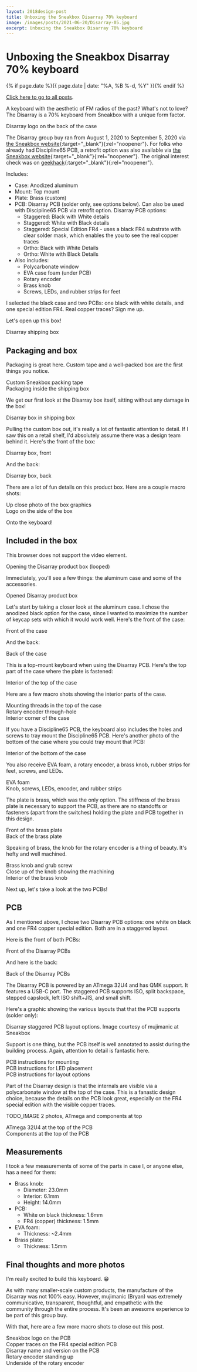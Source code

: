 ```yaml
---
layout: 2018design-post
title: Unboxing the Sneakbox Disarray 70% keyboard
image: /images/posts/2021-06-20/Disarray-05.jpg
excerpt: Unboxing the Sneakbox Disarray 70% keyboard
---
```


# Unboxing the Sneakbox Disarray 70% keyboard

{% if page.date %}{{ page.date | date: "%A, %B %-d, %Y" }}{% endif %}

[Click here to go to all posts](/posts/).

A keyboard with the aesthetic of FM radios of the past? What's not to love? The Disarray is a 70% keyboard from Sneakbox with a unique form factor.

<div class="center width70">
  <a href="/images/posts/2021-06-20/Disarray-26.jpg" target="_blank" rel="noopener">
    <amp-img src="/images/posts/2021-06-20/Disarray-26.jpg" width="3000" height="2000" alt="Disarray logo on the back of the case" layout="responsive"></amp-img>
  </a>
  <figcaption class="center">Disarray logo on the back of the case</figcaption>
</div>

The Disarray group buy ran from August 1, 2020 to September 5, 2020 via [the Sneakbox website](https://sneakbox.com/products/disarray){:target="_blank"}{:rel="noopener"}. For folks who already had Discipline65 PCB, a retrofit option was also available via [the Sneakbox website](https://sneakbox.com/products/retrofit-kit-for-discipline65-case-only){:target="_blank"}{:rel="noopener"}. The original interest check was on [geekhack](https://geekhack.org/index.php?topic=107036.0){:target="_blank"}{:rel="noopener"}.

Includes:

* Case: Anodized aluminum
* Mount: Top mount
* Plate: Brass (custom)
* PCB: Disarray PCB (solder only, see options below). Can also be used with Discipline65 PCB via retrofit option. Disarray PCB options:
  * Staggered: Black with White details
  * Staggered: White with Black details
  * Staggered: Special Edition FR4 - uses a black FR4 substrate with clear solder mask, which enables the you to see the real copper traces
  * Ortho: Black with White Details
  * Ortho: White with Black Details
* Also includes:
  * Polycarbonate window
  * EVA case foam (under PCB)
  * Rotary encoder
  * Brass knob
  * Screws, LEDs, and rubber strips for feet

I selected the black case and two PCBs: one black with white details, and one special edition FR4. Real copper traces? Sign me up.

Let's open up this box!

<div class="center width70">
  <a href="/images/posts/2021-06-20/Disarray-01.jpg" target="_blank" rel="noopener">
    <amp-img src="/images/posts/2021-06-20/Disarray-01.jpg" width="3000" height="2000" alt="Disarray shipping box" layout="responsive"></amp-img>
  </a>
  <figcaption class="center">Disarray shipping box</figcaption>
</div>

## Packaging and box

Packaging is great here. Custom tape and a well-packed box are the first things you notice.

<div class="flex-horizontal">
  <div class="flex-item-horizontal">
    <a href="/images/posts/2021-06-20/Disarray-02.jpg" target="_blank" rel="noopener">
      <amp-img src="/images/posts/2021-06-20/Disarray-02.jpg" width="3000" height="2000" alt="Custom Sneakbox packing tape" layout="responsive"></amp-img>
    </a>
    <figcaption class="center">Custom Sneakbox packing tape</figcaption>
  </div>
  <div class="flex-item-horizontal">
    <a href="/images/posts/2021-06-20/Disarray-03.jpg" target="_blank" rel="noopener">
      <amp-img src="/images/posts/2021-06-20/Disarray-03.jpg" width="3000" height="2000" alt="Packaging inside the shipping box" layout="responsive"></amp-img>
    </a>
    <figcaption class="center">Packaging inside the shipping box</figcaption>
  </div>
</div>

We get our first look at the Disarray box itself, sitting without any damage in the box!

<div class="center width70">
  <a href="/images/posts/2021-06-20/Disarray-04.jpg" target="_blank" rel="noopener">
    <amp-img src="/images/posts/2021-06-20/Disarray-04.jpg" width="3000" height="2000" alt="Disarray box in shipping box" layout="responsive"></amp-img>
  </a>
  <figcaption class="center">Disarray box in shipping box</figcaption>
</div>

Pulling the custom box out, it's really a lot of fantastic attention to detail. If I saw this on a retail shelf, I'd absolutely assume there was a design team behind it. Here's the front of the box:

<div class="center width70">
  <a href="/images/posts/2021-06-20/Disarray-05.jpg" target="_blank" rel="noopener">
    <amp-img src="/images/posts/2021-06-20/Disarray-05.jpg" width="3000" height="2000" alt="Disarray box, front" layout="responsive"></amp-img>
  </a>
  <figcaption class="center">Disarray box, front</figcaption>
</div>

And the back:

<div class="center width70">
  <a href="/images/posts/2021-06-20/Disarray-06.jpg" target="_blank" rel="noopener">
    <amp-img src="/images/posts/2021-06-20/Disarray-06.jpg" width="3000" height="2000" alt="Disarray box, back" layout="responsive"></amp-img>
  </a>
  <figcaption class="center">Disarray box, back</figcaption>
</div>

There are a lot of fun details on this product box. Here are a couple macro shots:

<div class="flex-horizontal">
  <div class="flex-item-horizontal">
    <a href="/images/posts/2021-06-20/Disarray-07.jpg" target="_blank" rel="noopener">
      <amp-img src="/images/posts/2021-06-20/Disarray-07.jpg" width="3000" height="2000" alt="Up close photo of the box graphics" layout="responsive"></amp-img>
    </a>
    <figcaption class="center">Up close photo of the box graphics</figcaption>
  </div>
  <div class="flex-item-horizontal">
    <a href="/images/posts/2021-06-20/Disarray-08.jpg" target="_blank" rel="noopener">
      <amp-img src="/images/posts/2021-06-20/Disarray-08.jpg" width="3000" height="2000" alt="Logo on the side of the box" layout="responsive"></amp-img>
    </a>
    <figcaption class="center">Logo on the side of the box</figcaption>
  </div>
</div>

Onto the keyboard!

## Included in the box

<div class="center width70">
  <amp-video autoplay loop noaudio
    width="1280"
    height="720"
    layout="responsive"
    title="Opening the Disarray product box (looped)">
    <source src="/images/posts/2021-06-20/DisarrayOpeningBox.webm"
      type="video/webm" />
    <source src="/images/posts/2021-06-20/DisarrayOpeningBox.mp4"
      type="video/mp4" />
    <div fallback>
      <p>This browser does not support the video element.</p>
    </div>
  </amp-video>
  <figcaption class="center">Opening the Disarray product box (looped)</figcaption>
</div>

Immediately, you'll see a few things: the aluminum case and some of the accessories. 

<div class="center width70">
  <a href="/images/posts/2021-06-20/Disarray-09.jpg" target="_blank" rel="noopener">
    <amp-img src="/images/posts/2021-06-20/Disarray-09.jpg" width="3000" height="2000" alt="Opened Disarray product box" layout="responsive"></amp-img>
  </a>
  <figcaption class="center">Opened Disarray product box</figcaption>
</div>

Let's start by taking a closer look at the aluminum case. I chose the anodized black option for the case, since I wanted to maximize the number of keycap sets with which it would work well. Here's the front of the case:

<div class="center width70">
  <a href="/images/posts/2021-06-20/Disarray-10.jpg" target="_blank" rel="noopener">
    <amp-img src="/images/posts/2021-06-20/Disarray-10.jpg" width="3000" height="2000" alt="Front of the case" layout="responsive"></amp-img>
  </a>
  <figcaption class="center">Front of the case</figcaption>
</div>

And the back:

<div class="center width70">
  <a href="/images/posts/2021-06-20/Disarray-11.jpg" target="_blank" rel="noopener">
    <amp-img src="/images/posts/2021-06-20/Disarray-11.jpg" width="3000" height="2000" alt="Back of the case" layout="responsive"></amp-img>
  </a>
  <figcaption class="center">Back of the case</figcaption>
</div>

This is a top-mount keyboard when using the Disarray PCB. Here's the top part of the case where the plate is fastened:

<div class="center width70">
  <a href="/images/posts/2021-06-20/Disarray-12.jpg" target="_blank" rel="noopener">
    <amp-img src="/images/posts/2021-06-20/Disarray-12.jpg" width="3000" height="2000" alt="Interior of the top of the case" layout="responsive"></amp-img>
  </a>
  <figcaption class="center">Interior of the top of the case</figcaption>
</div>

Here are a few macro shots showing the interior parts of the case.

<div class="flex-horizontal">
  <div class="flex-item-horizontal">
    <a href="/images/posts/2021-06-20/Disarray-13.jpg" target="_blank" rel="noopener">
      <amp-img src="/images/posts/2021-06-20/Disarray-13.jpg" width="3000" height="2000" alt="Mounting threads in the top of the case" layout="responsive"></amp-img>
    </a>
    <figcaption class="center">Mounting threads in the top of the case</figcaption>
  </div>
  <div class="flex-item-horizontal">
    <a href="/images/posts/2021-06-20/Disarray-14.jpg" target="_blank" rel="noopener">
      <amp-img src="/images/posts/2021-06-20/Disarray-14.jpg" width="3000" height="2000" alt="Rotary encoder through-hole" layout="responsive"></amp-img>
    </a>
    <figcaption class="center">Rotary encoder through-hole</figcaption>
  </div>
  <div class="flex-item-horizontal">
    <a href="/images/posts/2021-06-20/Disarray-15.jpg" target="_blank" rel="noopener">
      <amp-img src="/images/posts/2021-06-20/Disarray-15.jpg" width="3000" height="2000" alt="Interior corner of the case" layout="responsive"></amp-img>
    </a>
    <figcaption class="center">Interior corner of the case</figcaption>
  </div>
</div>

If you have a Discipline65 PCB, the keyboard also includes the holes and screws to tray mount the Discipline65 PCB. Here's another photo of the bottom of the case where you could tray mount that PCB:

<div class="center width70">
  <a href="/images/posts/2021-06-20/Disarray-16.jpg" target="_blank" rel="noopener">
    <amp-img src="/images/posts/2021-06-20/Disarray-16.jpg" width="3000" height="2000" alt="Interior of the bottom of the case" layout="responsive"></amp-img>
  </a>
  <figcaption class="center">Interior of the bottom of the case</figcaption>
</div>

You also receive EVA foam, a rotary encoder, a brass knob, rubber strips for feet, screws, and LEDs.

<div class="flex-horizontal">
  <div class="flex-item-horizontal">
    <a href="/images/posts/2021-06-20/Disarray-17.jpg" target="_blank" rel="noopener">
      <amp-img src="/images/posts/2021-06-20/Disarray-17.jpg" width="3000" height="2000" alt="EVA foam" layout="responsive"></amp-img>
    </a>
    <figcaption class="center">EVA foam</figcaption>
  </div>
  <div class="flex-item-horizontal">
    <a href="/images/posts/2021-06-20/Disarray-20.jpg" target="_blank" rel="noopener">
      <amp-img src="/images/posts/2021-06-20/Disarray-20.jpg" width="3000" height="2000" alt="Knob, screws, LEDs, encoder, and rubber strips" layout="responsive"></amp-img>
    </a>
    <figcaption class="center">Knob, screws, LEDs, encoder, and rubber strips</figcaption>
  </div>
</div>

The plate is brass, which was the only option. The stiffness of the brass plate is necessary to support the PCB, as there are no standoffs or fasteners (apart from the switches) holding the plate and PCB together in this design.

<div class="flex-horizontal">
  <div class="flex-item-horizontal">
    <a href="/images/posts/2021-06-20/Disarray-18.jpg" target="_blank" rel="noopener">
      <amp-img src="/images/posts/2021-06-20/Disarray-18.jpg" width="3000" height="2000" alt="Front of the brass plate" layout="responsive"></amp-img>
    </a>
    <figcaption class="center">Front of the brass plate</figcaption>
  </div>
  <div class="flex-item-horizontal">
    <a href="/images/posts/2021-06-20/Disarray-19.jpg" target="_blank" rel="noopener">
      <amp-img src="/images/posts/2021-06-20/Disarray-19.jpg" width="3000" height="2000" alt="Back of the brass plate" layout="responsive"></amp-img>
    </a>
    <figcaption class="center">Back of the brass plate</figcaption>
  </div>
</div>

Speaking of brass, the knob for the rotary encoder is a thing of beauty. It's hefty and well machined.

<div class="flex-horizontal">
  <div class="flex-item-horizontal">
    <a href="/images/posts/2021-06-20/Disarray-22.jpg" target="_blank" rel="noopener">
      <amp-img src="/images/posts/2021-06-20/Disarray-22.jpg" width="2000" height="3000" alt="Brass knob and grub screw" layout="responsive"></amp-img>
    </a>
    <figcaption class="center">Brass knob and grub screw</figcaption>
  </div>
  <div class="flex-item-horizontal">
    <a href="/images/posts/2021-06-20/Disarray-38.jpg" target="_blank" rel="noopener">
      <amp-img src="/images/posts/2021-06-20/Disarray-38.jpg" width="3000" height="2000" alt="2:1Close up of the knob showing the machining" layout="responsive"></amp-img>
    </a>
    <figcaption class="center">Close up of the knob showing the machining</figcaption>
  </div>
  <div class="flex-item-horizontal">
    <a href="/images/posts/2021-06-20/Disarray-23.jpg" target="_blank" rel="noopener">
      <amp-img src="/images/posts/2021-06-20/Disarray-23.jpg" width="2000" height="3000" alt="Interior of the brass knob" layout="responsive"></amp-img>
    </a>
    <figcaption class="center">Interior of the brass knob</figcaption>
  </div>
</div>

Next up, let's take a look at the two PCBs!

## PCB

As I mentioned above, I chose two Disarray PCB options: one white on black and one FR4 copper special edition. Both are in a staggered layout.

Here is the front of both PCBs:

<div class="center width70">
  <a href="/images/posts/2021-06-20/Disarray-27.jpg" target="_blank" rel="noopener">
    <amp-img src="/images/posts/2021-06-20/Disarray-27.jpg" width="3000" height="2000" alt="Front of the Disarray PCBs" layout="responsive"></amp-img>
  </a>
  <figcaption class="center">Front of the Disarray PCBs</figcaption>
</div>

And here is the back:

<div class="center width70">
  <a href="/images/posts/2021-06-20/Disarray-28.jpg" target="_blank" rel="noopener">
    <amp-img src="/images/posts/2021-06-20/Disarray-28.jpg" width="3000" height="2000" alt="Back of the Disarray PCBs" layout="responsive"></amp-img>
  </a>
  <figcaption class="center">Back of the Disarray PCBs</figcaption>
</div>

The Disarray PCB is powered by an ATmega 32U4 and has QMK support. It features a USB-C port. The staggered PCB supports ISO, split backspace, stepped capslock, left ISO shift+JIS, and small shift.

Here's a graphic showing the various layouts that that the PCB supports (solder only):

<div class="center width70">
  <a href="/images/posts/2021-06-20/DisarrayStaggeredKeyConfig.jpg" target="_blank" rel="noopener">
    <amp-img src="/images/posts/2021-06-20/DisarrayStaggeredKeyConfig.jpg" width="1713" height="1068" alt="Disarray staggered PCB layout options. Image courtesy of mujimanic at Sneakbox" layout="responsive"></amp-img>
  </a>
  <figcaption class="center">Disarray staggered PCB layout options. Image courtesy of mujimanic at Sneakbox</figcaption>
</div>

Support is one thing, but the PCB itself is well annotated to assist during the building process. Again, attention to detail is fantastic here.

<div class="flex-horizontal">
  <div class="flex-item-horizontal">
    <a href="/images/posts/2021-06-20/Disarray-29.jpg" target="_blank" rel="noopener">
      <amp-img src="/images/posts/2021-06-20/Disarray-29.jpg" width="3000" height="2000" alt="PCB instructions for mounting" layout="responsive"></amp-img>
    </a>
    <figcaption class="center">PCB instructions for mounting</figcaption>
  </div>
  <div class="flex-item-horizontal">
    <a href="/images/posts/2021-06-20/Disarray-33.jpg" target="_blank" rel="noopener">
      <amp-img src="/images/posts/2021-06-20/Disarray-33.jpg" width="3000" height="2000" alt="PCB instructions for LED placement" layout="responsive"></amp-img>
    </a>
    <figcaption class="center">PCB instructions for LED placement</figcaption>
  </div>
  <div class="flex-item-horizontal">
    <a href="/images/posts/2021-06-20/Disarray-34.jpg" target="_blank" rel="noopener">
      <amp-img src="/images/posts/2021-06-20/Disarray-34.jpg" width="3000" height="2000" alt="PCB instructions for layout options" layout="responsive"></amp-img>
    </a>
    <figcaption class="center">PCB instructions for layout options</figcaption>
  </div>
</div>

Part of the Disarray design is that the internals are visible via a polycarbonate window at the top of the case. This is a fanastic design choice, because the details on the PCB look great, especially on the FR4 special edition with the visible copper traces.

TODO_IMAGE 2 photos, ATmega and components at top
<div class="flex-horizontal">
  <div class="flex-item-horizontal">
    <a href="/images/posts/2021-06-20/Disarray-35.jpg" target="_blank" rel="noopener">
      <amp-img src="/images/posts/2021-06-20/Disarray-35.jpg" width="3000" height="2000" alt="ATmega 32U4 at the top of the PCB" layout="responsive"></amp-img>
    </a>
    <figcaption class="center">ATmega 32U4 at the top of the PCB</figcaption>
  </div>
  <div class="flex-item-horizontal">
    <a href="/images/posts/2021-06-20/Disarray-36.jpg" target="_blank" rel="noopener">
      <amp-img src="/images/posts/2021-06-20/Disarray-36.jpg" width="3000" height="2000" alt="Components at the top of the PCB" layout="responsive"></amp-img>
    </a>
    <figcaption class="center">Components at the top of the PCB</figcaption>
  </div>
</div>

## Measurements

I took a few measurements of some of the parts in case I, or anyone else, has a need for them:

* Brass knob:
  * Diameter: 23.0mm
  * Interior: 6.1mm
  * Height: 14.0mm
* PCB:
  * White on black thickness: 1.6mm
  * FR4 (copper) thickness: 1.5mm
* EVA foam:
  * Thickness: ~2.4mm
* Brass plate:
  * Thickness: 1.5mm

## Final thoughts and more photos

I'm really excited to build this keyboard. 😁

As with many smaller-scale custom products, the manufacture of the Disarray was not 100% easy. However, mujimanic (Bryan) was extremely communicative, transparent, thoughtful, and empathetic with the community through the entire process. It's been an awesome experience to be part of this group buy.

With that, here are a few more macro shots to close out this post.

<div class="flex-horizontal">
  <div class="flex-item-horizontal">
    <a href="/images/posts/2021-06-20/Disarray-30.jpg" target="_blank" rel="noopener">
      <amp-img src="/images/posts/2021-06-20/Disarray-30.jpg" width="3000" height="2000" alt="Sneakbox logo on the PCB" layout="responsive"></amp-img>
    </a>
    <figcaption class="center">Sneakbox logo on the PCB</figcaption>
  </div>
  <div class="flex-item-horizontal">
    <a href="/images/posts/2021-06-20/Disarray-31.jpg" target="_blank" rel="noopener">
      <amp-img src="/images/posts/2021-06-20/Disarray-31.jpg" width="3000" height="2000" alt="Copper traces on the FR4 special edition PCB" layout="responsive"></amp-img>
    </a>
    <figcaption class="center">Copper traces on the FR4 special edition PCB</figcaption>
  </div>
  <div class="flex-item-horizontal">
    <a href="/images/posts/2021-06-20/Disarray-32.jpg" target="_blank" rel="noopener">
      <amp-img src="/images/posts/2021-06-20/Disarray-32.jpg" width="3000" height="2000" alt="Disarray name and version on the PCB" layout="responsive"></amp-img>
    </a>
    <figcaption class="center">Disarray name and version on the PCB</figcaption>
  </div>
</div>

<div class="flex-horizontal">
  <div class="flex-item-horizontal">
    <a href="/images/posts/2021-06-20/Disarray-24.jpg" target="_blank" rel="noopener">
      <amp-img src="/images/posts/2021-06-20/Disarray-24.jpg" width="2000" height="3000" alt="Rotary encoder standing up" layout="responsive"></amp-img>
    </a>
    <figcaption class="center">Rotary encoder standing up</figcaption>
  </div>
  <div class="flex-item-horizontal">
    <a href="/images/posts/2021-06-20/Disarray-25.jpg" target="_blank" rel="noopener">
      <amp-img src="/images/posts/2021-06-20/Disarray-25.jpg" width="2000" height="3000" alt="Underside of the rotary encoder" layout="responsive"></amp-img>
    </a>
    <figcaption class="center">Underside of the rotary encoder</figcaption>
  </div>
</div>
